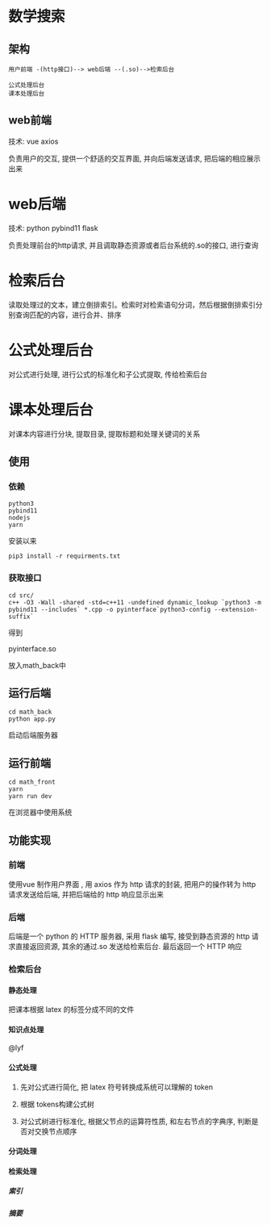 # 数学搜索

## 架构
```
用户前端 -(http接口)--> web后端 --(.so)-->检索后台
```

```
公式处理后台
课本处理后台
```
## web前端

技术: vue axios

负责用户的交互, 提供一个舒适的交互界面, 并向后端发送请求, 把后端的相应展示出来

# web后端

技术: python pybind11  flask

负责处理前台的http请求, 并且调取静态资源或者后台系统的.so的接口, 进行查询

# 检索后台

读取处理过的文本，建立倒排索引。检索时对检索语句分词，然后根据倒排索引分别查询匹配的内容，进行合并、排序

# 公式处理后台

对公式进行处理, 进行公式的标准化和子公式提取, 传给检索后台

# 课本处理后台

对课本内容进行分块, 提取目录, 提取标题和处理关键词的关系


## 使用

### 依赖

```
python3
pybind11
nodejs
yarn
```

安装以来

```
pip3 install -r requirments.txt 
```

### 获取接口
```
cd src/
c++ -O3 -Wall -shared -std=c++11 -undefined dynamic_lookup `python3 -m pybind11 --includes` *.cpp -o pyinterface`python3-config --extension-suffix`
```

得到

pyinterface.so

放入math_back中

## 运行后端

```
cd math_back
python app.py
```
启动后端服务器

## 运行前端

```
cd math_front
yarn
yarn run dev
```

在浏览器中使用系统

## 功能实现

### 前端

使用vue 制作用户界面 , 用 axios 作为 http 请求的封装, 把用户的操作转为 http 请求发送给后端, 并把后端给的 http 响应显示出来

### 后端

后端是一个 python 的 HTTP 服务器, 采用 flask 编写, 接受到静态资源的 http 请求直接返回资源, 其余的通过.so 发送给检索后台. 最后返回一个 HTTP 响应


### 检索后台

#### 静态处理

把课本根据 latex 的标签分成不同的文件

#### 知识点处理

@lyf

#### 公式处理

1. 先对公式进行简化, 把 latex 符号转换成系统可以理解的 token

2. 根据 tokens构建公式树

3. 对公式树进行标准化, 根据父节点的运算符性质, 和左右节点的字典序, 判断是否对交换节点顺序

#### 分词处理

#### 检索处理

##### 索引

##### 摘要


